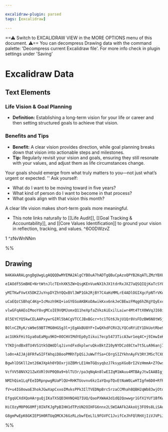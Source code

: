 ```yaml
---

excalidraw-plugin: parsed
tags: [excalidraw]

---
```

==⚠  Switch to EXCALIDRAW VIEW in the MORE OPTIONS menu of this document. ⚠== You can decompress Drawing data with the command palette: 'Decompress current Excalidraw file'. For more info check in plugin settings under 'Saving'


# Excalidraw Data

## Text Elements
### Life Vision & Goal Planning

- **Definition:** Establishing a long-term vision for your life or career and then setting structured goals to achieve that vision.
### Benefits and Tips
- **Benefit:** A clear vision provides direction, while goal planning breaks down that vision into actionable steps and milestones.
- **Tip:** Regularly revisit your vision and goals, ensuring they still resonate with your values, and adjust them as life circumstances change.

Your goals should emerge from what truly matters to you—not just what’s urgent or expected.
''
Ask yourself:
- What do I want to be moving toward in five years?
- What kind of person do I want to become in that process?
- What goals align with that vision this month?

A clear life vision makes short-term goals more meaningful.

+ This note links naturally to [[Life Audit]], [[Goal Tracking & Accountability]], and [[Core Values Identification]] to ground your vision in reflection, tracking, and values. ^6O0DWzvZ

1 ^zNvWnNNm

%%
## Drawing
```compressed-json
N4KAkARALgngDgUwgLgAQQQDwMYEMA2AlgCYBOuA7hADTgQBuCpAzoQPYB2KqATLZMzYBXUtiRoIACyhQ4zZAHoFAc0JRJQgEYA6bGwC2CgF7N6hbEcK4OCtptbErHALRY8RMpWdx8Q1TdIEfARcZgRmBShcZQUebQBGAGYEmjoghH0EDihmbgBtcDBQMBKIEm4IADYAeQAGABEAdSN6AC1UkshYRAqoLCgO0sxuZwBOeO0AFlHKgFZZ+IXEyoB2

eIAOdf5SmBHE+NrtWtnJlcTEnhXK5ZW+QsgKEnVueNX1hJX1tdrRxJXZ7aQSQIQjKaTcSY8AH3CDWZTBbi1QEQZhQUhsADWCAAwmx8GxSBUAMTxBCk0mDSCaXDYDHKdFCDjEXH4wkSNHWZhwXCBbKUiAAM0I+HwAGVYAiJIIPPzUeisY0npJuHdOii0ZiEOKYJL0NLysiGWCOOFcmh4si2NzsGpdubakiYfThHAAJLEM2oPIAXWRAvImXd3A4QhF

yMITKwFVwtX5DKZJuYnpDYZhYQQxBVl3WP1Gk2RjBY7C4aHzMMLrE4ADlOGIXgcFpNTrVKuHmPV0n1M2gBQQwsjNMImQBRYKZbKen3IoRwYi4Lsvf5Q0Y8WpQ26OtVEDgYip5PIAGUIAoQqAAgkJHFBvd7+fjaRnuL38P2YX1MAMJIBeDcAsztE/+oEeJ6oAAaoQlYcKgABkqAAOJsAQqAAAr4NYHARsoAA6HDYc4qAAFT4R2QroVAxbIIRqDDqi

uCaEQzCSBhqC4Kg+IcMozh9KQ+ioGYEGoAKBKoDAwikKxx6nkJeCBEwzFMqg6hZKgYQyExcpCNgUAiBmqDKAhL4KWwzHYIxCCMApkjzrx4HFto2H/kSqAAEJZAgQo5HJxCoAAKoQci4QR+EuSa7kUfh56oNgwQ8tZ/FwOiZjEOEqCOIEmnFtQqAUIxwS6fpqA+GhTGaIEuAYswKVsBQkHqFZfHFqgEZQEZNJkZwtG5aiCByJ5qD6MK4TNYmdkuIF

vlwGFqAAEoIMooY8vgMCoIE9VQMJomxQ11heXpfaZVkzAiExilLaiwr4Mt4TtX0WVqJI60iLxBBCOEmXbcxxAAFZCKiFkZMxFVEMBNqiEI+g0RwYgVSZcIICN2EAJobbtBkMcI+BeRkTDKKe/oGFlllrWioZLfo85cRVzUPYAKAQcGwa3fb92XzoAmAQVSIOPZKgQlYIgmkZiNADkgvYWezAYg9LBBAKyABY0hOVagrpZdYRNGZop76GwZjsYZFA

8l5EYCYQ5kwCELAAPxywrGIRl5bACgVTCCJBxBGcr+tc1TGt6JkjU1Qr8VsFDzBW6N8tWSjFUEKCkGPOoFl1TZnAWeBfWcOoYei5F0ViUDp71SnZNYhVaOkFAnFMDxUfp4EfUhOh7ECqG8McAA1D5jEVXTN3buVqAcPOIgEIthleoeEnnpeag3pl+7wYh3nkLSTEwWe2B6IyUSaMKtqz71+64nXIHPcl7pZGRQp4G1HA3mPzqMl5ImPYXkFG4EAr

BOlnCZRyK/sW9eS9BT7MG0HGSg3l+jEgAkBU8YF+IwQXhdFCRV2LYQCoRYiEY1DkUotRbe9FGK6xYmxDiXEeKvwEkJZ+edJ5SR5AgWS71FKQRUmRXW6lNLaR2vpSmLUTKEDMqeWqa1X4jQcs5Vy7lo7yXGswDBQUpFqEmmeHO5tNopyDolZKqUEDfw4JlbKA08qIUKhwRuyhUAlRCP3N21VE6iOTm/bI/Cb4dVPF1Hq71+rBFRJwcII08KEXGpNG

ac1UKkFHitGya0aEaMgu9KO+0OCHVIMdYEp0yIikui7ecp5473TicA3wr1eq4C+j9ImwIeKhHEsDQgoNwZREhslGG7E4boI4EjR6Nc0ahkxpkUgOMBLoh4szImpASZ9XJs7Mez9ab01QIzNa4y2aoA5hfbmYleZ6K7ELEWHAxYSxoWEfAMtrZWTdkrFWXt1aa21sdKqBt/bG1NubUOFy1q23kg7J2LAU5XI9qrMePsDCniNiIgq6IQ5hzwhHNaNc

Y7KDjndBx8TU4VS1tkSQWdDlqJivndFxdkplwruQkxBktZ10yNYDCzd8Ctw7t5LuA96anj7t3Ie5ARRLSpvuWBU8rz73nvlJeNJvmWLXhvIc29d6wH3u9Q+BI4EgKVklbIx5zDzmLHfKmD95JFKcS8j+X8b6/2XhKwBXlikvVAfyQS2RRSECMOIXgm5SgOqgAAMVwD4u0qBoRqnfFAM8RBkUVGCAKAYBYmBkXcKG2OvQrT8j0NkXAEYmBBjQCmfA

lo0n+AIJAj8FRfwSIFfAhqiD8ooPMRhTpQSiJuWwTfSa+COrgSIZYkhnAyFV3RYJMScTCX0JkmJZhwJWEIFUhw4mXDAg8L7GPGkplzKQrEfZACwUm0eXenIhRW7QqUVUVFdRlCtEkB0Q03ZGUCbGJRgVVCtbdbWLKhVOxAck78Saq44s7jlJ9C8fJHxg1/GgIUSEyiYT5qRKWtE1gsSNqUMSbw5JqT0kIEyedHJ118moqKSAq1H1ll/RqYDSeINs

BgwhlDSKll2mt26WJXpkh0YDOxrjUZBMrLE1HmTGQsyqbzJ7ksypXGoBrI2VzHmmA+Z7OwsLUW4tJanPOeHBWgKblqysfcnWljmr61IIbSCQo3k8g+Wpqy3z7aO0QP8127tNMgr0WCl5kKg4ws+RS6OYaUUJzXUa9QacsWZ06ce3OdSC5GuJaXFj5dK7cS87XTWDc6Ut06UyllPd2URn7oPLS3LR58onsBC8QrfTjyQT5C1q9zzSq3rROVMAFXyS

VcfVV58NVX21ZwXVRl9VP0Q0a9+blTU3r/pa3qNqAn8lwEIZqM1WAuu4MTBAyJtwIAABIgjBJ+VAEwoSFAAL7bGKKUcoEgjBVnoI0DgVYqz6H5N0V10AoHImGOaUYhxZg8ESKMFYkxFiTBbMcZE/rnAHBWCsbQlR1iVB4OscYsPIfIkeMQZ4aB3izF+6MX48PKhJHh/EVUpRgSgnBGgKEyI4S6ndQIDUWIWQEmJOSMkSABziv64ztk6AOQpO5Lya

NMIhQim1LqFEeIDRpnpwgRUaPlQU+RHKTUovnv6kzIaYQxpTQvEtNaW0LwHTIgfm6D0+RfRC4DAgLNA9Qy5phHbKMEhcDxDjEOYgiZky28V4w7se31jLB+D99YFpyzO2LBCGNRZqy1ldUTyYlRJjrFmP8FYbYOzBAXD2Psq2YSDkfqOLGE5gxe5hDOOcme9tLlmCuRItR1inDLFuHLxfUxbmDliX3z5XxBqgRIF3hoIG9/QP3oXGcnVLYp7TwUGc

fV+u4IG0owaE3hokJGwXapCxxoIMvksPPk3IlTVEDNpBrc5rzaCCMhah8QBH2qWb83wjOtdSttbGattk92/t2YR3wDm8gLgOAOAcUPJbgU7aAapZ7MNcEbYBgQRCgJyDneMZkPEJnCQIkAUDAzAwYCASjUgAXV0PofQcUeUHEFA7nCAEkVnCkGA3A/AwghA2kTnMg3ocgPnBhPkGgkQOgjIL1c6FXCoNXbA2gi+AgjIYgzUWXdHXgTgvAkQwg8Qr

EfgqUCXdXQoHArguQjIKaTXSQD3HXNQ4Q7IUQ/QaoPXWAA3d1dQ2Qowwgr1GfX1YUf1BfKw7g/QOwx1J/FUSwwwqAYwotENHzCNNydfSAHw4w4A8uM8PAqqYEcpFvO3UoMIwg4cJkKI9EbKEIX3WEaIqgGQ1wtIqqbyeAZ7JA7A5gbAdEEUAADReESFmGh1mHWB4FXG+whxgPKMqPwARheBxziBzDWC+EWB4FOCTxgKMDYAMFAPLFPkRG0AuFqEh

HiCOzyM0P0G0Mfj0IkFKJgPpBIHH1dTPzUN2OIHFG6nnx2LSWIAAFk2AkoUj3FO9s8LiSAucpi1QnI8QsihlqQAAKHgeIVPXgAEzKf4wEr7AASn5CgwiQqG+NwD+NrxBMRN4GRIhIgGWIMI0MdWl1MJvk91b0gH9F9QQBmkjDSXYjeNKCyAeOW0mRzzVCij8lpJemREHkyGZPpNKGECgHWw5IxK5M0E+l2WYFFEHjgBuLuMHjokfCzxfE5NhHSkY

G8gmPwEpK6GKIEPSH0RTUqQMCKJ6GzRLzbwfEeLlL9FGVFC1JvifCeJhFQlRHXjIiVJVPiJ/zAGOzoGF3CFAMOxAEOyAA===
```
%%